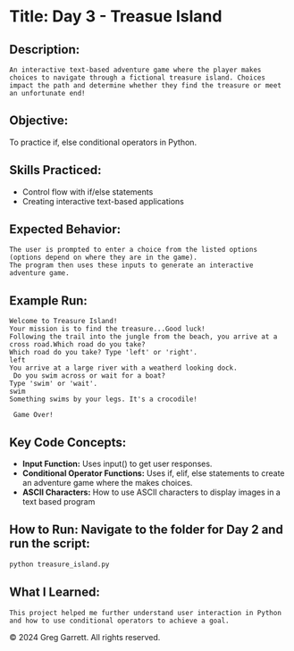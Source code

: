 # Title: Day 3 - Treasue Island

## Description:
    An interactive text-based adventure game where the player makes choices to navigate through a fictional treasure island. Choices impact the path and determine whether they find the treasure or meet an unfortunate end!

## Objective: 
  To practice if, else conditional operators in Python.

## Skills Practiced:
  * Control flow with if/else statements
  * Creating interactive text-based applications

## Expected Behavior:
    The user is prompted to enter a choice from the listed options (options depend on where they are in the game).
    The program then uses these inputs to generate an interactive adventure game.

## Example Run:
```plaintext
Welcome to Treasure Island!
Your mission is to find the treasure...Good luck!
Following the trail into the jungle from the beach, you arrive at a cross road.Which road do you take?
Which road do you take? Type 'left' or 'right'.
left
You arrive at a large river with a weatherd looking dock. 
 Do you swim across or wait for a boat?
Type 'swim' or 'wait'.
swim
Something swims by your legs. It's a crocodile! 

 Game Over!
```

## Key Code Concepts:
  * **Input Function:** Uses input() to get user responses.
  * **Conditional Operator Functions:** Uses if, elif, else statements to create an adventure game where the makes choices.
  * **ASCII Characters:** How to use ASCII characters to display images in a text based program

## How to Run: Navigate to the folder for Day 2 and run the script:
```bash
python treasure_island.py
```
## What I Learned: 
    This project helped me further understand user interaction in Python and how to use conditional operators to achieve a goal.

© 2024 Greg Garrett. All rights reserved.